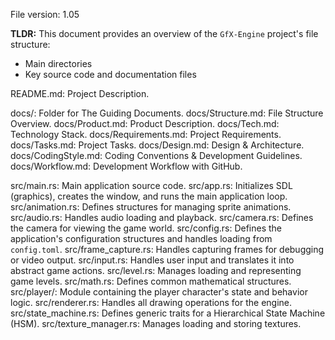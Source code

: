 File version: 1.05

**TLDR:**
This document provides an overview of the `GfX-Engine` project's file structure:
* Main directories
* Key source code and documentation files

README.md: Project Description.

docs/: Folder for The Guiding Documents.
docs/Structure.md: File Structure Overview.
docs/Product.md: Product Description.
docs/Tech.md: Technology Stack.
docs/Requirements.md: Project Requirements.
docs/Tasks.md: Project Tasks.
docs/Design.md: Design & Architecture.
docs/CodingStyle.md: Coding Conventions & Development Guidelines.
docs/Workflow.md: Development Workflow with GitHub.

src/main.rs: Main application source code.
src/app.rs: Initializes SDL (graphics), creates the window, and runs the main application loop.
src/animation.rs: Defines structures for managing sprite animations.
src/audio.rs: Handles audio loading and playback.
src/camera.rs: Defines the camera for viewing the game world.
src/config.rs: Defines the application's configuration structures and handles loading from `config.toml`.
src/frame_capture.rs: Handles capturing frames for debugging or video output.
src/input.rs: Handles user input and translates it into abstract game actions.
src/level.rs: Manages loading and representing game levels.
src/math.rs: Defines common mathematical structures.
src/player/: Module containing the player character's state and behavior logic.
src/renderer.rs: Handles all drawing operations for the engine.
src/state_machine.rs: Defines generic traits for a Hierarchical State Machine (HSM).
src/texture_manager.rs: Manages loading and storing textures.